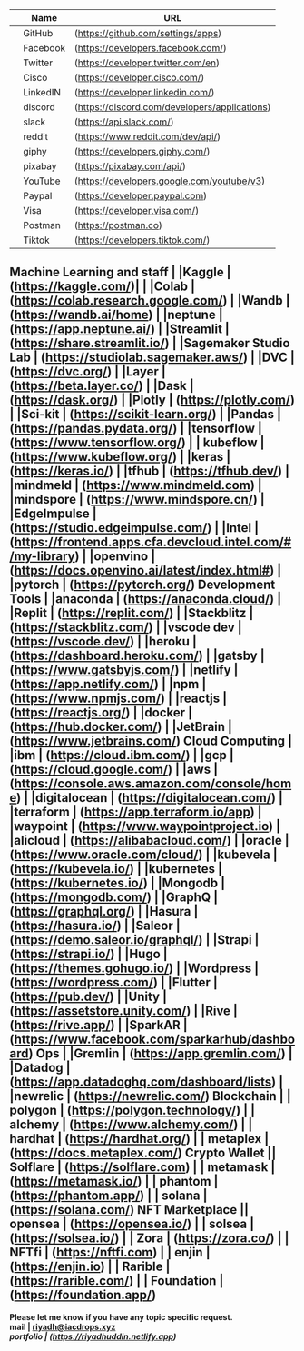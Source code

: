 |   |  Name | URL| 
|---|---|---|
|   |  GitHub | (https://github.com/settings/apps)  | 
|   | Facebook  |  (https://developers.facebook.com/) | 
|   | Twitter  | (https://developer.twitter.com/en)  | 
|   |Cisco   | (https://developer.cisco.com/)  | 
|   |LinkedIN   | (https://developer.linkedin.com/)  | 
|   |  discord | (https://discord.com/developers/applications)  | 
|   | slack  |   (https://api.slack.com/) | 
|   |  reddit | (https://www.reddit.com/dev/api/)  | 
| | giphy|  (https://developers.giphy.com/)| 
| |pixabay|  (https://pixabay.com/api/)
| |YouTube| (https://developers.google.com/youtube/v3)
| |Paypal| (https://developer.paypal.com)
| |Visa| (https://developer.visa.com/)
| |Postman| (https://postman.co)
| |Tiktok| (https://developers.tiktok.com/)
<b> Machine Learning and staff
 | |Kaggle |  (https://kaggle.com/)|
 | |Colab |  (https://colab.research.google.com/)
 | |Wandb |  (https://wandb.ai/home)
 | |neptune |  (https://app.neptune.ai/)
 | |Streamlit |  (https://share.streamlit.io/)
 | |Sagemaker Studio Lab |  (https://studiolab.sagemaker.aws/)
 | |DVC |  (https://dvc.org/)
 | |Layer |  (https://beta.layer.co/)
 | |Dask |  (https://dask.org/)
 | |Plotly |  (https://plotly.com/)
 | |Sci-kit |  (https://scikit-learn.org/)
 | |Pandas |  (https://pandas.pydata.org/)
 | |tensorflow |  (https://www.tensorflow.org/)
 | | kubeflow |  (https://www.kubeflow.org/)
 | |keras |  (https://keras.io/)
 | |tfhub |  (https://tfhub.dev/)
 | |mindmeld |  (https://www.mindmeld.com)
 | |mindspore |  (https://www.mindspore.cn/)
 | |EdgeImpulse |  (https://studio.edgeimpulse.com/)
 | |Intel |  (https://frontend.apps.cfa.devcloud.intel.com/#/my-library)
 | |openvino |  (https://docs.openvino.ai/latest/index.html#)
 | |pytorch |  (https://pytorch.org/)
 <b> Development Tools
 | |anaconda |  (https://anaconda.cloud/)
 | |Replit |  (https://replit.com/)
 | |Stackblitz |  (https://stackblitz.com/)
 | |vscode dev |  (https://vscode.dev/)
 | |heroku |  (https://dashboard.heroku.com/)
 | |gatsby |  (https://www.gatsbyjs.com/)
 | |netlify |  (https://app.netlify.com/)
 | |npm |  (https://www.npmjs.com/)
 | |reactjs |  (https://reactjs.org/)
 | |docker |  (https://hub.docker.com/)
 | |JetBrain |  (https://www.jetbrains.com/)
  <b> Cloud Computing
 | |ibm |  (https://cloud.ibm.com/)
 | |gcp |  (https://cloud.google.com/)
 | |aws |  (https://console.aws.amazon.com/console/home)
 | |digitalocean |  (https://digitalocean.com/)
 | |terraform |  (https://app.terraform.io/app)
 | |waypoint |  (https://www.waypointproject.io)
 | |alicloud |  (https://alibabacloud.com/)
 | |oracle |  (https://www.oracle.com/cloud/)
 | |kubevela |  (https://kubevela.io/)
 | |kubernetes |  (https://kubernetes.io/)
 | |Mongodb |  (https://mongodb.com/)
 | |GraphQ |  (https://graphql.org/)
 | |Hasura |  (https://hasura.io/)
 | |Saleor |  (https://demo.saleor.io/graphql/)
 | |Strapi |  (https://strapi.io/)
 | |Hugo |  (https://themes.gohugo.io/)
 | |Wordpress |  (https://wordpress.com/)
 | |Flutter |  (https://pub.dev/)
 | |Unity |  (https://assetstore.unity.com/)
 | |Rive |  (https://rive.app/)
 | |SparkAR |  (https://www.facebook.com/sparkarhub/dashboard)
   <b> Ops
 | |Gremlin |  (https://app.gremlin.com/)
 | |Datadog |  (https://app.datadoghq.com/dashboard/lists)
 | |newrelic |  (https://newrelic.com/)
   <b> Blockchain
 | | polygon |  (https://polygon.technology/)
 | | alchemy |  (https://www.alchemy.com/)
 | | hardhat |  (https://hardhat.org/)
 | | metaplex |  (https://docs.metaplex.com/) 
   <b> Crypto Wallet
|| Solflare |  (https://solflare.com)
 | | metamask |  (https://metamask.io/)
 | | phantom |  (https://phantom.app/)
 | | solana |  (https://solana.com/)
  <b> NFT Marketplace
|| opensea |  (https://opensea.io/)
 | | solsea |  (https://solsea.io/)
 | | Zora |  (https://zora.co/)
 | | NFTfi |  (https://nftfi.com)
 | | enjin |  (https://enjin.io) 
 | | Rarible |  (https://rarible.com/)
 | | Foundation |  (https://foundation.app/)
 ---------------------------------------------

Please let me know if you have any topic specific request.<br>
mail |  <riyadh@iacdrops.xyz>
<br><i>portfolio |  (https://riyadhuddin.netlify.app)
